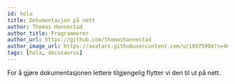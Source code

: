 ```yaml
---
id: hola
title: Dokumentasjon på nett
author: Thomas Hannestad
author_title: Programmerer
author_url: https://github.com/thomashannestad
author_image_url: https://avatars.githubusercontent.com/u/10975904?s=400&amp;v=4
tags: [hola, docusaurus]
---
```


For å gjøre dokumentasjonen lettere tilgjengelig flytter vi den til ut på nett.
